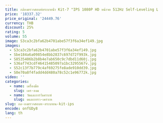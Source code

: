 ```yaml
---
title: กล้องตรวจสอบท่อระบายน้ํา Kit-7 "IPS 1080P HD หน้าจอ 512Hz Self-Leveling Locator,บันทึกเสียง,5 มม.สายไฟเบอร์กลาสและเมตรเคาน์เตอร์
price: '18337.32'
price_original: '24449.76'
currency: THB
discount: 25%
rating: 5
volume: 55
image: S3ca3c2bfa62b4701abe57f3f6a34ef149.jpg
images:
  - S3ca3c2bfa62b4701abe57f3f6a34ef149.jpg
  - Sbe184a6a09854e8bb2837c697d72f993k.jpg
  - S8535406b2b8b4e7ab650c9c7dbd11d60j.jpg
  - S36af743cdf46415485097a1bc3295567v.jpg
  - S52c13f7b779c4af69275fe8ade910dd39.jpg
  - S0e70a8f4fadd4dd480a78c52c1e96772k.jpg
video: ''
categories:
  - name: เครื่องมือ
    slug: เคร-องม
  - name: วัดและการวิเคราะห์
    slug: ดและการว-เคราะห
slug: กล-องตรวจสอบท-อระบายน-kit-ips
encode: onfGDy8
lang: th
---
```

  